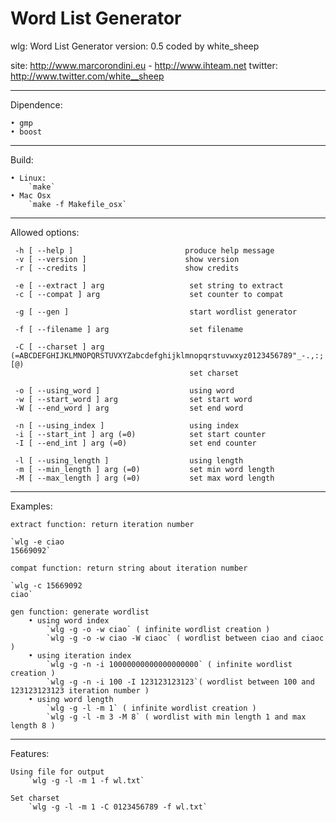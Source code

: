 Word List Generator
===================

  wlg: Word List Generator 
  version: 0.5
  coded by white_sheep
  
  site: http://www.marcorondini.eu - http://www.ihteam.net
  twitter: http://www.twitter.com/white__sheep


___________
Dipendence:


	• gmp
	• boost


__________
Build:


	• Linux:
		`make`
	• Mac Osx
		`make -f Makefile_osx`

________________
Allowed options:

	 -h [ --help ]                         produce help message
	 -v [ --version ]                      show version
	 -r [ --credits ]                      show credits

	 -e [ --extract ] arg                   set string to extract
	 -c [ --compat ] arg                    set counter to compat

	 -g [ --gen ]                           start wordlist generator

	 -f [ --filename ] arg                  set filename 

	 -C [ --charset ] arg (=ABCDEFGHIJKLMNOPQRSTUVXYZabcdefghijklmnopqrstuvwxyz0123456789"_-.,:;!%&/()=?'^*+][@)
	                                        set charset

	 -o [ --using_word ]                    using word
	 -w [ --start_word ] arg                set start word
	 -W [ --end_word ] arg                  set end word

	 -n [ --using_index ]                   using index
	 -i [ --start_int ] arg (=0)            set start counter
	 -I [ --end_int ] arg (=0)              set end counter

	 -l [ --using_length ]                  using length
	 -m [ --min_length ] arg (=0)           set min word length
	 -M [ --max_length ] arg (=0)           set max word length


_________
Examples:


	extract function: return iteration number 
  
  	`wlg -e ciao
  	15669092`
  
  	compat function: return string about iteration number
  
  	`wlg -c 15669092
  	ciao`
  
  	gen function: generate wordlist
  		• using word index
  			`wlg -g -o -w ciao` ( infinite wordlist creation )
  			`wlg -g -o -w ciao -W ciaoc` ( wordlist between ciao and ciaoc )
  		• using iteration index
  			`wlg -g -n -i 10000000000000000000` ( infinite wordlist creation )
  			`wlg -g -n -i 100 -I 123123123123`( wordlist between 100 and 123123123123 iteration number )
  		• using word length
  			`wlg -g -l -m 1` ( infinite wordlist creation )
  			`wlg -g -l -m 3 -M 8` ( wordlist with min length 1 and max length 8 )


_________
Features:


  	Using file for output 
  		`wlg -g -l -m 1 -f wl.txt`
  	
	Set charset
  		`wlg -g -l -m 1 -C 0123456789 -f wl.txt`